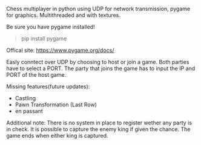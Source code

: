 Chess multiplayer in python using UDP for network transmission, pygame for graphics. Multithreaded and with textures.

Be sure you have pygame installed!
> pip install pygame

Offical site: https://www.pygame.org/docs/

Easly conntect over UDP by choosing to host or join a game. Both parties have to select a PORT. The party that joins the game has to input the IP and PORT of the host game.

Missing features(future updates):
- Castling
- Pawn Transformation (Last Row)
- en passant

Additional note:
There is no system in place to register wether any party is in check. It is possible to capture the enemy king if given the chance. The game ends when either king is captured.
